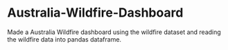 # Australia-Wildfire-Dashboard
Made a Australia Wildfire dashboard using the wildfire dataset and reading the wildfire data into pandas dataframe. 

